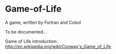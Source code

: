 # Game-of-Life
A game, written by Fortran and Cobol

To be documented…

Game of Life introduction:
http://en.wikipedia.org/wiki/Conway's_Game_of_Life